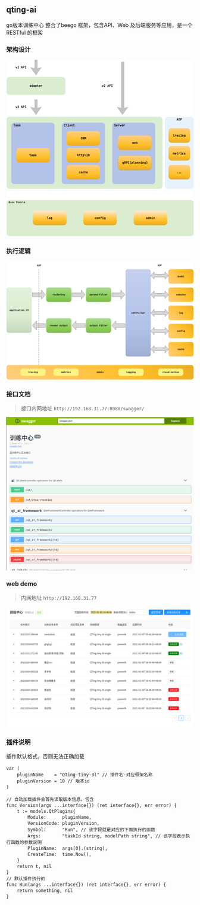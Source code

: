 ## qting-ai
go版本训练中心 整合了beego 框架，包含API、Web 及后端服务等应用，是一个 RESTful 的框架

### 架构设计
![架构图](./doc/architecture.png)
### 执行逻辑
![执行逻辑](./doc/flow.png)

### 接口文档
> 接口内网地址 `http://192.168.31.77:8080/swagger/`

![api](./doc/api.png)

### web demo
> 内网地址 `http://192.168.31.77`

![api](./doc/demo.png)

### 插件说明
插件默认格式，否则无法正确加载

```golang
var (
	pluginName    = "QTing-tiny-3l" // 插件名-对应框架名称
	pluginVersion = 10 // 版本id
)

// 自动加载插件会首先读取版本信息，包含
func Version(args ...interface{}) (ret interface{}, err error) {
	t := models.QtPlugins{
		Module:      pluginName, 
		VersionCode: pluginVersion,
		Symbol:      "Run", // 该字段就是对应的下面执行的函数
		Args:        "taskId string, modelPath string", // 该字段表示执行函数的参数说明
		PluginName:  args[0].(string),
		CreateTime:  time.Now(),
	}
	return t, nil
}
// 默认插件执行的
func Run(args ...interface{}) (ret interface{}, err error) {
    return something, nil
}
```
         


